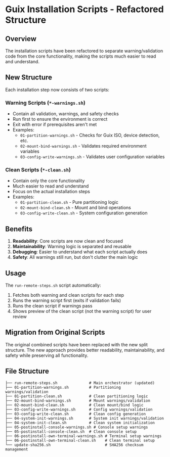 # Guix Installation Scripts - Refactored Structure

## Overview

The installation scripts have been refactored to separate warning/validation code from the core functionality, making the scripts much easier to read and understand.

## New Structure

Each installation step now consists of two scripts:

### Warning Scripts (`*-warnings.sh`)

- Contain all validation, warnings, and safety checks
- Run first to ensure the environment is correct
- Exit with error if prerequisites aren't met
- Examples:
  - `01-partition-warnings.sh` - Checks for Guix ISO, device detection, etc.
  - `02-mount-bind-warnings.sh` - Validates required environment variables
  - `03-config-write-warnings.sh` - Validates user configuration variables

### Clean Scripts (`*-clean.sh`)

- Contain only the core functionality
- Much easier to read and understand
- Focus on the actual installation steps
- Examples:
  - `01-partition-clean.sh` - Pure partitioning logic
  - `02-mount-bind-clean.sh` - Mount and bind operations
  - `03-config-write-clean.sh` - System configuration generation

## Benefits

1. **Readability**: Core scripts are now clean and focused
2. **Maintainability**: Warning logic is separated and reusable
3. **Debugging**: Easier to understand what each script actually does
4. **Safety**: All warnings still run, but don't clutter the main logic

## Usage

The `run-remote-steps.sh` script automatically:

1. Fetches both warning and clean scripts for each step
2. Runs the warning script first (exits if validation fails)
3. Runs the clean script if warnings pass
4. Shows preview of the clean script (not the warning script) for user review

## Migration from Original Scripts

The original combined scripts have been replaced with the new split structure. The new approach provides better readability, maintainability, and safety while preserving all functionality.

## File Structure

```
├── run-remote-steps.sh              # Main orchestrator (updated)
├── 01-partition-warnings.sh         # Partitioning warnings/validation
├── 01-partition-clean.sh            # Clean partitioning logic
├── 02-mount-bind-warnings.sh        # Mount warnings/validation  
├── 02-mount-bind-clean.sh           # Clean mount/bind logic
├── 03-config-write-warnings.sh      # Config warnings/validation
├── 03-config-write-clean.sh         # Clean config generation
├── 04-system-init-warnings.sh       # System init warnings/validation
├── 04-system-init-clean.sh          # Clean system initialization
├── 05-postinstall-console-warnings.sh # Console setup warnings
├── 05-postinstall-console-clean.sh  # Clean console setup
├── 06-postinstall-own-terminal-warnings.sh # Terminal setup warnings
├── 06-postinstall-own-terminal-clean.sh    # Clean terminal setup
└── update-sha256.sh                        # SHA256 checksum management
```

